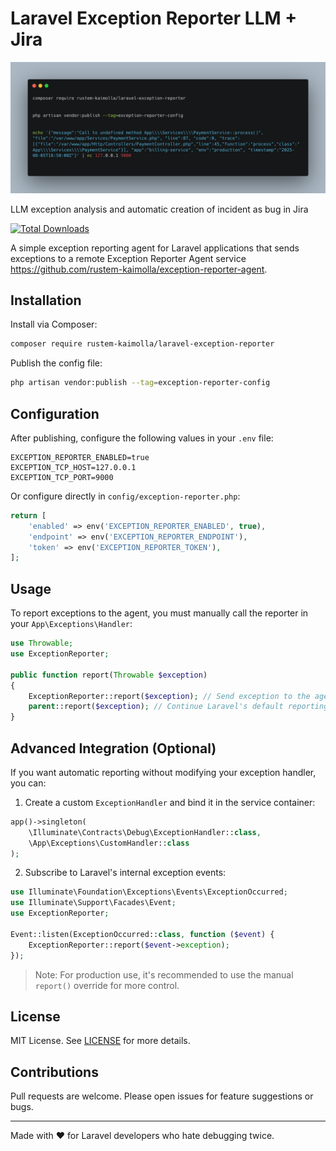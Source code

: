 # Laravel Exception Reporter LLM + Jira

![Laravel Exception Reporter](https://raw.githubusercontent.com/rustem-kaimolla/laravel-exception-reporter/main/cmd.png)

LLM exception analysis and automatic creation of incident as bug in Jira

[![Total Downloads](https://img.shields.io/packagist/dt/rustem-kaimolla/laravel-exception-reporter.svg?style=flat-square)](https://packagist.org/packages/rustem-kaimolla/laravel-exception-reporter)

A simple exception reporting agent for Laravel applications that sends exceptions to a remote Exception Reporter Agent service https://github.com/rustem-kaimolla/exception-reporter-agent.

## Installation

Install via Composer:

```bash
composer require rustem-kaimolla/laravel-exception-reporter
```

Publish the config file:

```bash
php artisan vendor:publish --tag=exception-reporter-config
```

## Configuration

After publishing, configure the following values in your `.env` file:

```env
EXCEPTION_REPORTER_ENABLED=true
EXCEPTION_TCP_HOST=127.0.0.1
EXCEPTION_TCP_PORT=9000
```

Or configure directly in `config/exception-reporter.php`:

```php
return [
    'enabled' => env('EXCEPTION_REPORTER_ENABLED', true),
    'endpoint' => env('EXCEPTION_REPORTER_ENDPOINT'),
    'token' => env('EXCEPTION_REPORTER_TOKEN'),
];
```

## Usage

To report exceptions to the agent, you must manually call the reporter in your `App\Exceptions\Handler`:

```php
use Throwable;
use ExceptionReporter;

public function report(Throwable $exception)
{
    ExceptionReporter::report($exception); // Send exception to the agent
    parent::report($exception); // Continue Laravel's default reporting
}
```

## Advanced Integration (Optional)

If you want automatic reporting without modifying your exception handler, you can:

1. Create a custom `ExceptionHandler` and bind it in the service container:

```php
app()->singleton(
    \Illuminate\Contracts\Debug\ExceptionHandler::class,
    \App\Exceptions\CustomHandler::class
);
```

2. Subscribe to Laravel's internal exception events:

```php
use Illuminate\Foundation\Exceptions\Events\ExceptionOccurred;
use Illuminate\Support\Facades\Event;
use ExceptionReporter;

Event::listen(ExceptionOccurred::class, function ($event) {
    ExceptionReporter::report($event->exception);
});
```

> Note: For production use, it's recommended to use the manual `report()` override for more control.

## License

MIT License. See [LICENSE](LICENSE) for more details.

## Contributions

Pull requests are welcome. Please open issues for feature suggestions or bugs.

---

Made with ❤️ for Laravel developers who hate debugging twice.
